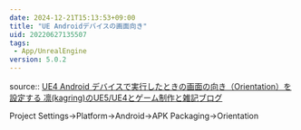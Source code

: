```yaml
---
date: 2024-12-21T15:13:53+09:00
title: "UE Androidデバイスの画面向き"
uid: 20220627135507
tags:
 - App/UnrealEngine
version: 5.0.2
---
```


source:: [UE4 Android デバイスで実行したときの画面の向き（Orientation）を設定する 凛(kagring)のUE5/UE4とゲーム制作と雑記ブログ](http://kagring.blog.fc2.com/blog-entry-479.html)

Project Settings→Platform→Android→APK Packaging→Orientation